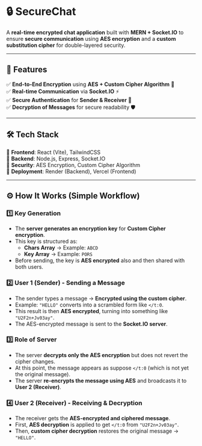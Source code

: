 # 🔒 SecureChat  
A **real-time encrypted chat application** built with **MERN + Socket.IO** to ensure **secure communication** using **AES encryption** and a **custom substitution cipher** for double-layered security.  

---

## 🚀 Features  
✅ **End-to-End Encryption** using **AES + Custom Cipher Algorithm** 🔐  
✅ **Real-time Communication** via **Socket.IO** ⚡  
✅ **Secure Authentication** for **Sender & Receiver** 🔑  
✅ **Decryption of Messages** for secure readability 🛡️  

---

## 🛠 Tech Stack  
📌 **Frontend**: React (Vite), TailwindCSS  
📌 **Backend**: Node.js, Express, Socket.IO  
📌 **Security**: AES Encryption, Custom Cipher Algorithm  
📌 **Deployment**: Render (Backend), Vercel (Frontend)  

---

## ⚙️ How It Works (Simple Workflow)  

### 1️⃣ **Key Generation**  
- The **server generates an encryption key** for **Custom Cipher encryption**.  
- This key is structured as:  
  - **Chars Array** → Example: `ABCD`  
  - **Key Array** → Example: `PORS`  
- Before sending, the key is **AES encrypted** also and then shared with both users.  

### 2️⃣ **User 1 (Sender) - Sending a Message**  
- The sender types a message → **Encrypted using the custom cipher**.  
- Example: `"HELLO"` converts into a scrambled form like `</t:0`.  
- This result is then **AES encrypted**, turning into something like `"U2F2n+Jv03ay"`.  
- The AES-encrypted message is sent to the **Socket.IO server**.  

### 3️⃣ **Role of Server**  
- The server **decrypts only the AES encryption** but does not revert the cipher changes.  
- At this point, the message appears as suppose `</t:0` (which is not yet the original message).  
- The server **re-encrypts the message using AES** and broadcasts it to **User 2 (Receiver)**.  

### 4️⃣ **User 2 (Receiver) - Receiving & Decryption**  
- The receiver gets the **AES-encrypted and ciphered message**.  
- First, **AES decryption** is applied to get `</t:0` from `"U2F2n+Jv03ay"`.  
- Then, **custom cipher decryption** restores the original message → `"HELLO"`.  


